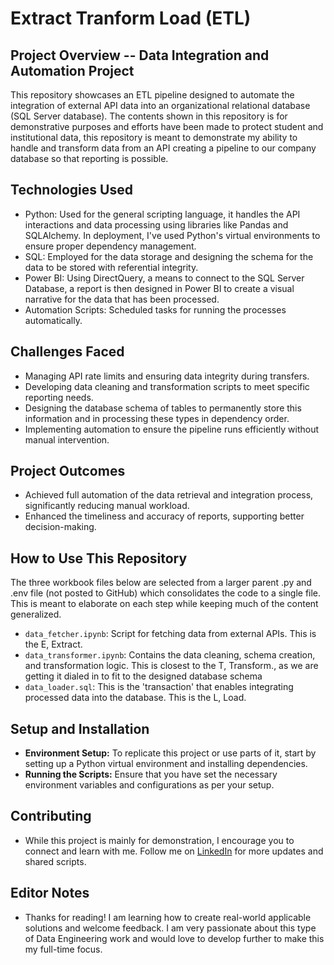# Extract Tranform Load (ETL)

## Project Overview -- Data Integration and Automation Project
This repository showcases an ETL pipeline designed to automate the integration of external API data into an organizational relational database (SQL Server database). The contents shown in this repository is for demonstrative purposes and efforts have been made to protect student and institutional data, this repository is meant to demonstrate my ability to handle and transform data from an API creating a pipeline to our company database so that reporting is possible. 

## Technologies Used
- Python: Used for the general scripting language, it handles the API interactions and data processing using libraries like Pandas and SQLAlchemy. In deployment, I've used Python's virtual environments to ensure proper dependency management.
- SQL: Employed for the data storage and designing the schema for the data to be stored with referential integrity.
- Power BI: Using DirectQuery, a means to connect to the SQL Server Database, a report is then designed in Power BI to create a visual narrative for the data that has been processed.
- Automation Scripts: Scheduled tasks for running the processes automatically.

## Challenges Faced
- Managing API rate limits and ensuring data integrity during transfers.
- Developing data cleaning and transformation scripts to meet specific reporting needs.
- Designing the database schema of tables to permanently store this information and in processing these types in dependency order.
- Implementing automation to ensure the pipeline runs efficiently without manual intervention.

## Project Outcomes
- Achieved full automation of the data retrieval and integration process, significantly reducing manual workload.
- Enhanced the timeliness and accuracy of reports, supporting better decision-making.

## How to Use This Repository
The three workbook files below are selected from a larger parent .py and .env file (not posted to GitHub) which consolidates the code to a single file. This is meant to elaborate on each step while keeping much of the content generalized.
- `data_fetcher.ipynb`: Script for fetching data from external APIs. This is the E, Extract.
- `data_transformer.ipynb`: Contains the data cleaning, schema creation, and transformation logic. This is closest to the T, Transform., as we are getting it dialed in to fit to the designed database schema
- `data_loader.sql`: This is the 'transaction' that enables integrating processed data into the database. This is the L, Load.

## Setup and Installation
- **Environment Setup:** To replicate this project or use parts of it, start by setting up a Python virtual environment and installing dependencies.
- **Running the Scripts:** Ensure that you have set the necessary environment variables and configurations as per your setup.

## Contributing
- While this project is mainly for demonstration, I encourage you to connect and learn with me. Follow me on [LinkedIn](https://www.linkedin.com/in/steven-orizaga) for more updates and shared scripts.

## Editor Notes
- Thanks for reading! I am learning how to create real-world applicable solutions and welcome feedback. I am very passionate about this type of Data Engineering work and would love to develop further to make this my full-time focus.
